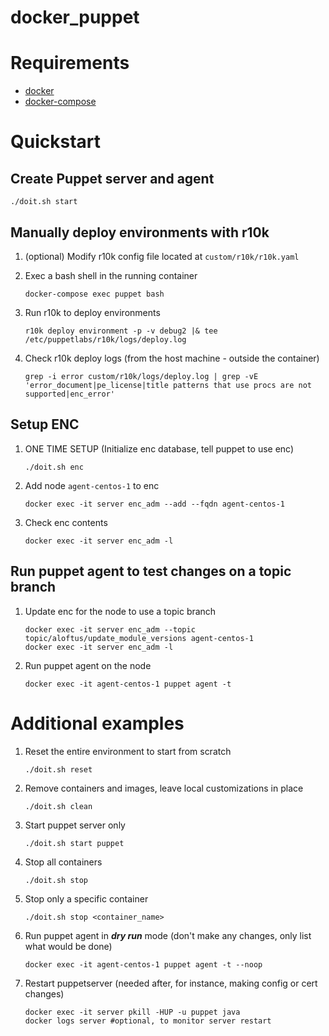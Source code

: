 # docker_puppet

# Requirements

- [docker](https://www.docker.com/products/docker-desktop)
- [docker-compose](https://docs.docker.com/compose/install/)

# Quickstart
## Create Puppet server and agent
```shell
./doit.sh start
```

## Manually deploy environments with r10k
1. (optional) Modify r10k config file located at `custom/r10k/r10k.yaml`

1. Exec a bash shell in the running container
   ```shell
   docker-compose exec puppet bash
   ```

1. Run r10k to deploy environments
   ```shell
   r10k deploy environment -p -v debug2 |& tee /etc/puppetlabs/r10k/logs/deploy.log
   ```

1. Check r10k deploy logs (from the host machine - outside the container)
   ```shell
   grep -i error custom/r10k/logs/deploy.log | grep -vE 'error_document|pe_license|title patterns that use procs are not supported|enc_error'
   ```

## Setup ENC
1. ONE TIME SETUP (Initialize enc database, tell puppet to use enc)
   ```shell
   ./doit.sh enc
   ```

1. Add node `agent-centos-1` to enc
   ```shell
   docker exec -it server enc_adm --add --fqdn agent-centos-1
   ```

1. Check enc contents
   ```shell
   docker exec -it server enc_adm -l
   ```

## Run puppet agent to test changes on a topic branch
1. Update enc for the node to use a topic branch
   ```shell
   docker exec -it server enc_adm --topic topic/aloftus/update_module_versions agent-centos-1
   docker exec -it server enc_adm -l
   ```

1. Run puppet agent on the node
   ```shell
   docker exec -it agent-centos-1 puppet agent -t
   ```

# Additional examples
1. Reset the entire environment to start from scratch
   ```shell
   ./doit.sh reset
   ```
1. Remove containers and images, leave local customizations in place
   ```shell
   ./doit.sh clean
   ```
1. Start puppet server only
   ```shell
   ./doit.sh start puppet
   ```
1. Stop all containers
   ```shell
   ./doit.sh stop
   ```
1. Stop only a specific container
   ```shell
   ./doit.sh stop <container_name>
   ```
1. Run puppet agent in **_dry run_** mode (don't make any changes, only list what would be done)
   ```shell
   docker exec -it agent-centos-1 puppet agent -t --noop
   ```
1. Restart puppetserver (needed after, for instance, making config or cert changes)
   ```shell
   docker exec -it server pkill -HUP -u puppet java
   docker logs server #optional, to monitor server restart
   ```
